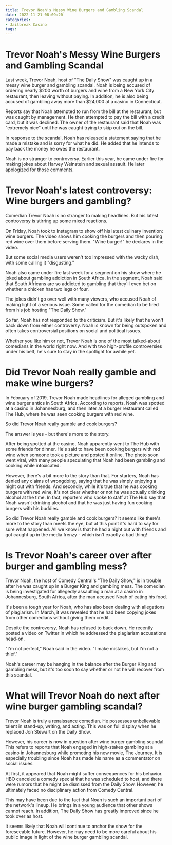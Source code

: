```yaml
---
title: Trevor Noah's Messy Wine Burgers and Gambling Scandal
date: 2022-11-21 08:09:20
categories:
- Jailbreak Casino
tags:
---
```



#  Trevor Noah's Messy Wine Burgers and Gambling Scandal

Last week, Trevor Noah, host of "The Daily Show" was caught up in a messy wine burger and gambling scandal. Noah is being accused of ordering nearly $200 worth of burgers and wine from a New York City restaurant, then leaving without paying. In addition, he is also being accused of gambling away more than $24,000 at a casino in Connecticut.

Reports say that Noah attempted to run from the bill at the restaurant, but was caught by management. He then attempted to pay the bill with a credit card, but it was declined. The owner of the restaurant said that Noah was "extremely nice" until he was caught trying to skip out on the bill.

In response to the scandal, Noah has released a statement saying that he made a mistake and is sorry for what he did. He added that he intends to pay back the money he owes the restaurant.

Noah is no stranger to controversy. Earlier this year, he came under fire for making jokes about Harvey Weinstein and sexual assault. He later apologized for those comments.

#  Trevor Noah's latest controversy: Wine burgers and gambling?

Comedian Trevor Noah is no stranger to making headlines. But his latest controversy is stirring up some mixed reactions.

On Friday, Noah took to Instagram to show off his latest culinary invention: wine burgers. The video shows him cooking the burgers and then pouring red wine over them before serving them. "Wine burger!" he declares in the video.

But some social media users weren't too impressed with the wacky dish, with some calling it "disgusting."

Noah also came under fire last week for a segment on his show where he joked about gambling addiction in South Africa. In the segment, Noah said that South Africans are so addicted to gambling that they'll even bet on whether a chicken has two legs or four.

The jokes didn't go over well with many viewers, who accused Noah of making light of a serious issue. Some called for the comedian to be fired from his job hosting "The Daily Show."

So far, Noah has not responded to the criticism. But it's likely that he won't back down from either controversy. Noah is known for being outspoken and often takes controversial positions on social and political issues.

Whether you like him or not, Trevor Noah is one of the most talked-about comedians in the world right now. And with two high-profile controversies under his belt, he's sure to stay in the spotlight for awhile yet.

#  Did Trevor Noah really gamble and make wine burgers?

In February of 2019, Trevor Noah made headlines for alleged gambling and wine burger antics in South Africa. According to reports, Noah was spotted at a casino in Johannesburg, and then later at a burger restaurant called The Hub, where he was seen cooking burgers with red wine.

So did Trevor Noah really gamble and cook burgers?

The answer is yes - but there's more to the story.

After being spotted at the casino, Noah apparently went to The Hub with some friends for dinner. He's said to have been cooking burgers with red wine when someone took a picture and posted it online. The photo soon went viral, with many people speculating that Noah had been gambling and cooking while intoxicated.

However, there's a bit more to the story than that. For starters, Noah has denied any claims of wrongdoing, saying that he was simply enjoying a night out with friends. And secondly, while it's true that he was cooking burgers with red wine, it's not clear whether or not he was actually drinking alcohol at the time. In fact, reporters who spoke to staff at The Hub say that Noah wasn't drinking alcohol and that he was just having fun cooking burgers with his buddies.

So did Trevor Noah really gamble and cook burgers? It seems like there's more to the story than meets the eye, but at this point it's hard to say for sure what happened. All we know is that he had a night out with friends and got caught up in the media frenzy - which isn't exactly a bad thing!

#  Is Trevor Noah's career over after burger and gambling mess?

Trevor Noah, the host of Comedy Central's "The Daily Show," is in trouble after he was caught up in a Burger King and gambling mess. The comedian is being investigated for allegedly assaulting a man at a casino in Johannesburg, South Africa, after the man accused Noah of eating his food.

It's been a tough year for Noah, who has also been dealing with allegations of plagiarism. In March, it was revealed that he had been copying jokes from other comedians without giving them credit.

Despite the controversy, Noah has refused to back down. He recently posted a video on Twitter in which he addressed the plagiarism accusations head-on.

"I'm not perfect," Noah said in the video. "I make mistakes, but I'm not a thief."

Noah's career may be hanging in the balance after the Burger King and gambling mess, but it's too soon to say whether or not he will recover from this scandal.

#  What will Trevor Noah do next after wine burger gambling scandal?

Trevor Noah is truly a renaissance comedian. He possesses unbelievable talent in stand-up, writing, and acting. This was on full display when he replaced Jon Stewart on the Daily Show.

However, his career is now in question after wine burger gambling scandal. This refers to reports that Noah engaged in high-stakes gambling at a casino in Johannesburg while promoting his new movie, The Journey. It is especially troubling since Noah has made his name as a commentator on social issues.

At first, it appeared that Noah might suffer consequences for his behavior. HBO canceled a comedy special that he was scheduled to host, and there were rumors that he might be dismissed from the Daily Show. However, he ultimately faced no disciplinary action from Comedy Central.

This may have been due to the fact that Noah is such an important part of the network's lineup. He brings in a young audience that other shows cannot reach. In addition, The Daily Show has greatly improved since he took over as host.

It seems likely that Noah will continue to anchor the show for the foreseeable future. However, he may need to be more careful about his public image in light of the wine burger gambling scandal.